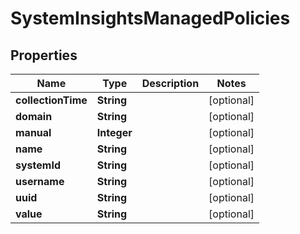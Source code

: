 
# SystemInsightsManagedPolicies

## Properties
Name | Type | Description | Notes
------------ | ------------- | ------------- | -------------
**collectionTime** | **String** |  |  [optional]
**domain** | **String** |  |  [optional]
**manual** | **Integer** |  |  [optional]
**name** | **String** |  |  [optional]
**systemId** | **String** |  |  [optional]
**username** | **String** |  |  [optional]
**uuid** | **String** |  |  [optional]
**value** | **String** |  |  [optional]



